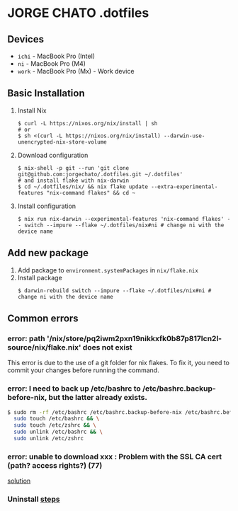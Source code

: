 # JORGE CHATO .dotfiles

## Devices

- `ichi` - MacBook Pro (Intel)
- `ni` - MacBook Pro (M4)
- `work` - MacBook Pro (Mx) - Work device

## Basic Installation

1. Install Nix
    ```shell
    $ curl -L https://nixos.org/nix/install | sh
    # or
    $ sh <(curl -L https://nixos.org/nix/install) --darwin-use-unencrypted-nix-store-volume
    ```
2. Download configuration
    ```shell
    $ nix-shell -p git --run 'git clone git@github.com:jorgechato/.dotfiles.git ~/.dotfiles'
    # and install flake with nix-darwin
    $ cd ~/.dotfiles/nix/ && nix flake update --extra-experimental-features "nix-command flakes" && cd ~
    ```
3. Install configuration
    ```shell
    $ nix run nix-darwin --experimental-features 'nix-command flakes' -- switch --impure --flake ~/.dotfiles/nix#ni # change ni with the device name
    ```

## Add new package

1. Add package to `environment.systemPackages` in `nix/flake.nix`
2. Install package
    ```shell
    $ darwin-rebuild switch --impure --flake ~/.dotfiles/nix#ni # change ni with the device name
    ```

## Common errors

### error: path '/nix/store/pq2iwm2pxn19nikkxfk0b87p817lcn2l-source/nix/flake.nix' does not exist

This error is due to the use of a git folder for nix flakes. To fix it, you need to commit your changes before running the command.

### error: I need to back up /etc/bashrc to /etc/bashrc.backup-before-nix, but the latter already exists.

```bash
$ sudo rm -rf /etc/bashrc /etc/bashrc.backup-before-nix /etc/bashrc.before-nix-darwin /etc/bash.bashrc.backup-before-nix /etc/zshrc /etc/zshrc.backup-before-nix && \
  sudo touch /etc/bashrc && \
  sudo touch /etc/zshrc && \
  sudo unlink /etc/bashrc && \
  sudo unlink /etc/zshrc
```

### error: unable to download xxx : Problem with the SSL CA cert (path? access rights?) (77)

[solution](https://github.com/NixOS/nix/issues/3261)

### Uninstall [steps](https://github.com/NixOS/nix/blob/master/doc/manual/source/installation/uninstall.md)
